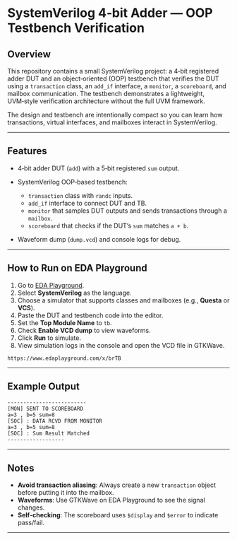 # SystemVerilog 4‑bit Adder — OOP Testbench Verification

## Overview

This repository contains a small SystemVerilog project: a 4‑bit registered adder DUT and an object‑oriented (OOP) testbench that verifies the DUT using a `transaction` class, an `add_if` interface, a `monitor`, a `scoreboard`, and mailbox communication. The testbench demonstrates a lightweight, UVM‑style verification architecture without the full UVM framework.

The design and testbench are intentionally compact so you can learn how transactions, virtual interfaces, and mailboxes interact in SystemVerilog.

---

## Features

* 4‑bit adder DUT (`add`) with a 5‑bit registered `sum` output.
* SystemVerilog OOP‑based testbench:

  * `transaction` class with `randc` inputs.
  * `add_if` interface to connect DUT and TB.
  * `monitor` that samples DUT outputs and sends transactions through a `mailbox`.
  * `scoreboard` that checks if the DUT’s `sum` matches `a + b`.
* Waveform dump (`dump.vcd`) and console logs for debug.

---

## How to Run on EDA Playground

1. Go to [EDA Playground](https://www.edaplayground.com/).
2. Select **SystemVerilog** as the language.
3. Choose a simulator that supports classes and mailboxes (e.g., **Questa** or **VCS**).
4. Paste the DUT and testbench code into the editor.
5. Set the **Top Module Name** to `tb`.
6. Check **Enable VCD dump** to view waveforms.
7. Click **Run** to simulate.
8. View simulation logs in the console and open the VCD file in GTKWave.

```
https://www.edaplayground.com/x/brTB
```

---

## Example Output

```
-------------------------
[MON] SENT TO SCOREBOARD
a=3 , b=5 sum=8
[SOC] : DATA RCVD FROM MONITOR
a=3 , b=5 sum=8
[SOC] : Sum Result Matched
------------------
```

---

## Notes

* **Avoid transaction aliasing**: Always create a new `transaction` object before putting it into the mailbox.
* **Waveforms**: Use GTKWave on EDA Playground to see the signal changes.
* **Self‑checking**: The scoreboard uses `$display` and `$error` to indicate pass/fail.

---

